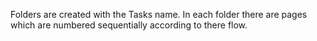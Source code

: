 Folders are created with the Tasks name.
In each folder there are pages which are numbered sequentially according to there flow.
